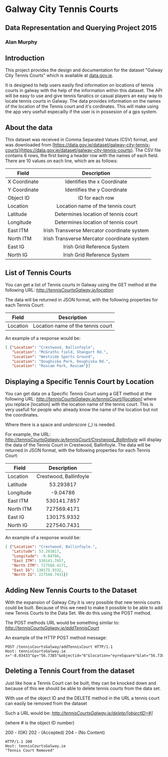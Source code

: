 # Galway City Tennis Courts
## Data Representation and Querying Project 2015
### Alan Murphy

## Introduction
This project provides the design and documentation for the dataset "Galway City Tennis Courts" which is available at [data.gov.ie](http://data.gov.ie).

It is designed to help users easily find information on locations of tennis courts in galway with the help of the information within this dataset. The API will be easy to use and give tennis fanatics or casual players an easy way to locate tennis courts in Galway. The data provides information on the names of the location of the Tennis court and it's cordinates. This will make using the app very usefull especailly if the user is in possesion of a gps system.

## About the data
This dataset was received in Comma Separated Values (CSV) format, and was downloaded from [https://data.gov.ie/dataset/galway-city-tennis-courts](https://data.gov.ie/dataset/galway-city-tennis-courts).
The CSV file contains 6 rows, the first being a header row with the names of each field.
There are 10 values on each line, which are as follows:

| Field         | Description                                                 |
| ------------- |:-----------------------------------------------------------:|
| X Coordinate  | Identifies the x Coordinate                                 |
| Y Coordinate  | Identifies the y Coordinate                                 |
| Object ID     | ID for each row                                             |
| Location      | Location name of the tennis court                           |
| Latitude      | Determines location of tennis court                         |
| Longitude     | Determines location of tennis court                         |
| East ITM      | Irish Transverse Mercator coordinate system                 |
| North ITM     | Irish Transverse Mercator coordinate system                 |
| East IG       | Irish Grid Reference System                                 |
| North IG      | Irish Grid Reference System                                 |

## List of Tennis Courts
You can get a list of Tennis courts in Galway using the GET method at the following URL:
*http://tennisCourtsGalway.ie/location*

The data will be returned in JSON format, with the following properties for each Tennis Court:

| Field         | Description                                                 |
| ------------- |:-----------------------------------------------------------:|
| Location      | Location name of the tennis court                           |
   
An example of a response would be:
```JSON
[ {"Location": "Crestwood, Ballinfoyle", 
   "Location": "McGraths field, Shangort Rd.",
   "Location": "Westside Sports Ground",
   "Location": "Doughiska Park, Doughiska Rd.",
   "Location": "Roscam Park, Roscam"}]
```

## Displaying a Specific Tennis Court by Location
You can get data on a Specific Tennis Court using a GET method at the following URL:
*http://tennisCourtsGalway.ie/tennisCourt/[location]*
where you replace [location] with the location name of the tennis court. This is very usefull for people who already know the name of the location but not the coordinates.

Where there is a space and *underscore (_)* is needed.

For example, the URL:
*http://tennisCourtsGalway.ie/tennisCourt/Crestwood_Ballinfoyle*
will display the data of the Tennis Court in Crestwood, Ballinfoyle.
The data will be returned in JSON format, with the following properties for each Tennis Court:

| Field         | Description                 |
| ------------- |:---------------------------:|
| Location      | Crestwood, Ballinfoyle      |
| Latitude      | 53.293817                   |
| Longitude     | -9.04786                    |
| East ITM      | 530141.7857                 |
| North ITM     | 727569.4171                 |
| East IG       | 130175.9332                 |
| North IG      | 227540.7431                 |

An example of a response would be:
```JSON
[ {"Location": "Crestwood, Ballinfoyle.",
   "Latitude": 53.293817,
   "Longitude": -9.04786,
   "East ITM": 530141.7857,
   "North ITM": 727569.4171,
   "East IG": 130175.9332,
   "North IG": 227540.7431}]
```

## Adding New Tennis Courts to the Dataset
With the expansion of Galway City it is very possible that new tennis courts could be built. Because of this we need to make it possible to be able to add new Tennis Courts to the Data Set. We do this using the POST method.

The POST methods URL would be something similar to:
*http://tennisCourtsGalway.ie/addTennisCourt*

An example of the HTTP POST method message:
```HTTP
POST /tennisCourtsGalway/addTennisCourt HTTP/1.1
Host: tennisCourtsGalway.ie
x="-8.03433"&y="56.7385"&objectid="6"&location="eyreSquare"&lat="56.7385"&long="-8.03433"&eastitm="565231.4"&northitm="776355.1"&eastig="172932.2"&northig="273896.5"
```

## Deleting a Tennis Court from the dataset
Just like how a Tennis Court can be built, they can be knocked down and because of this we should be able to delete tennis courts from the data set.

With use of the object ID and the DELETE method in the URL a tennis court can easily be removed from the dataset

Such a URL would be:
*http://tennisCourtsGalway.ie/delete/[objectID=#]*

(where # is the object ID number)

200 - (OK)
202 - (Accepted)
204 - (No Content)

```HTTP
HTTP/1.1 200
Host: tennisCourtsGalway.ie
"Tennis Court Removed"
```

